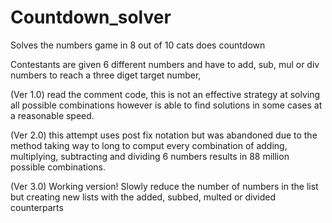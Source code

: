 # Countdown_solver
Solves the numbers game in 8 out of 10 cats does countdown



Contestants are given 6 different numbers and have to add, sub, mul or div numbers to reach a three diget target number,

(Ver 1.0) read the comment code, this is not an effective strategy at solving all possible combinations however is able to find solutions in some cases at a reasonable speed.

(Ver 2.0) this attempt uses post fix notation but was abandoned due to the method taking way to long to comput
          every combination of adding, multiplying, subtracting and dividing 6 numbers results in 88 million possible combinations.

(Ver 3.0) Working version!
          Slowly reduce the number of numbers in the list but creating new lists with the added, subbed, multed or divided counterparts
